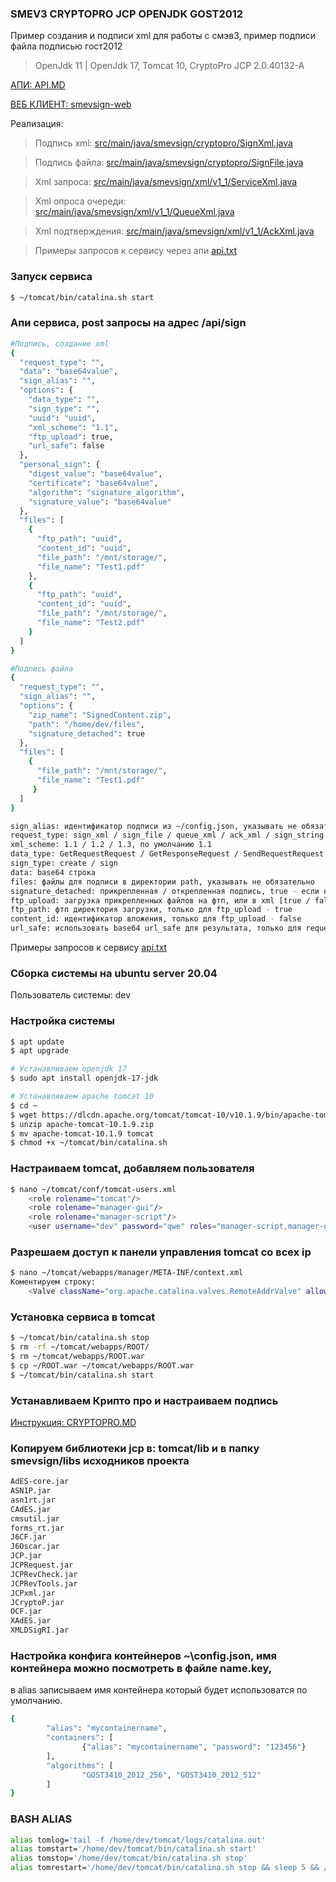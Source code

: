 ### SMEV3 CRYPTOPRO JCP OPENJDK GOST2012

Пример создания и подписи xml для работы с смэв3, пример подписи файла подписью гост2012
> OpenJdk 11 | OpenJdk 17, Tomcat 10, CryptoPro JCP 2.0.40132-A

[АПИ: API.MD](API.MD)

[ВЕБ КЛИЕНТ: smevsign-web](https://github.com/noadavis/smevsign-web)

Реализация:
> Подпись xml: [src/main/java/smevsign/cryptopro/SignXml.java](src/main/java/smevsign/cryptopro/SignXml.java)

> Подпись файла: [src/main/java/smevsign/cryptopro/SignFile.java](src/main/java/smevsign/cryptopro/SignFile.java)

> Xml запроса: [src/main/java/smevsign/xml/v1_1/ServiceXml.java](src/main/java/smevsign/xml/v1_1/ServiceXml.java)

> Xml опроса очереди: [src/main/java/smevsign/xml/v1_1/QueueXml.java](src/main/java/smevsign/xml/v1_1/QueueXml.java)

> Xml подтверждения: [src/main/java/smevsign/xml/v1_1/AckXml.java](src/main/java/smevsign/xml/v1_1/AckXml.java)

> Примеры запросов к сервису через апи [api.txt](api.txt)

### Запуск сервиса
```bash
$ ~/tomcat/bin/catalina.sh start
```

### Апи сервиса, post запросы на адрес /api/sign
```bash
#Подпись, создание xml
{
  "request_type": "", 
  "data": "base64value", 
  "sign_alias": "",
  "options": {
    "data_type": "",
    "sign_type": "",
    "uuid": "uuid",
    "xml_scheme": "1.1",
    "ftp_upload": true,
	"url_safe": false
  },
  "personal_sign": { 
    "digest_value": "base64value", 
    "certificate": "base64value", 
    "algorithm": "signature_algorithm",
    "signature_value": "base64value"
  },
  "files": [ 
    { 
      "ftp_path": "uuid", 
      "content_id": "uuid", 
      "file_path": "/mnt/storage/", 
      "file_name": "Test1.pdf"
    }, 
    { 
      "ftp_path": "uuid", 
      "content_id": "uuid", 
      "file_path": "/mnt/storage/", 
      "file_name": "Test2.pdf" 
    }
  ]
}

#Подпись файла
{
  "request_type": "", 
  "sign_alias": "",
  "options": {
    "zip_name": "SignedContent.zip",
    "path": "/home/dev/files",
    "signature_detached": true
  },
  "files": [
    { 
      "file_path": "/mnt/storage/", 
      "file_name": "Test1.pdf"
     }
  ]
}
```
```bash
sign_alias: идентификатор подписи из ~/config.json, указывать не обязательно
request_type: sign_xml / sign_file / queue_xml / ack_xml / sign_string
xml_scheme: 1.1 / 1.2 / 1.3, по умолчанию 1.1
data_type: GetRequestRequest / GetResponseRequest / SendRequestRequest / SendResponseRequest / AckRequest / AckResponse
sign_type: create / sign
data: base64 строка
files: файлы для подписи в директории path, указывать не обязательно
signature_detached: прикрепленная / открепленная подпись, true - если не указано
ftp_upload: загрузка прикрепленных файлов на фтп, или в xml [true / false]
ftp_path: фтп директория загрузки, только для ftp_upload - true
content_id: идентификатор вложения, только для ftp_upload - false
url_safe: использовать base64 url_safe для результата, только для request_type: sign_string
```
Примеры запросов к сервису [api.txt](api.txt)


### Сборка системы на ubuntu server 20.04
Пользователь системы: dev

### Настройка системы
```bash
$ apt update
$ apt upgrade

# Устанавливаем openjdk 17
$ sudo apt install openjdk-17-jdk

# Устанавливаем apache tomcat 10
$ cd ~
$ wget https://dlcdn.apache.org/tomcat/tomcat-10/v10.1.9/bin/apache-tomcat-10.1.9.zip
$ unzip apache-tomcat-10.1.9.zip
$ mv apache-tomcat-10.1.9 tomcat
$ chmod +x ~/tomcat/bin/catalina.sh
```

### Настраиваем tomcat, добавляем пользователя
```bash
$ nano ~/tomcat/conf/tomcat-users.xml
	<role rolename="tomcat"/>
	<role rolename="manager-gui"/>
	<role rolename="manager-script"/>
	<user username="dev" password="qwe" roles="manager-script,manager-gui,tomcat"/>
```

### Разрешаем доступ к панели управления tomcat со всех ip
```bash
$ nano ~/tomcat/webapps/manager/META-INF/context.xml
Коментируем строку:
	<Valve className="org.apache.catalina.valves.RemoteAddrValve" allow="127\.\d+\.\d+\.\d+|::1|0:0:0:0:0:0:0:1" />
```

### Установка сервиса в tomcat
```bash
$ ~/tomcat/bin/catalina.sh stop
$ rm -rf ~/tomcat/webapps/ROOT/
$ rm ~/tomcat/webapps/ROOT.war
$ cp ~/ROOT.war ~/tomcat/webapps/ROOT.war
$ ~/tomcat/bin/catalina.sh start
```

### Устанавливаем Крипто про и настраиваем подпись
[Инструкция: CRYPTOPRO.MD](CRYPTOPRO.MD)

### Копируем библиотеки jcp в: tomcat/lib и в папку smevsign/libs исходников проекта
```bash
AdES-core.jar
ASN1P.jar
asn1rt.jar
CAdES.jar
cmsutil.jar
forms_rt.jar
J6CF.jar
J6Oscar.jar
JCP.jar
JCPRequest.jar
JCPRevCheck.jar
JCPRevTools.jar
JCPxml.jar
JCryptoP.jar
OCF.jar
XAdES.jar
XMLDSigRI.jar
```

### Настройка конфига контейнеров ~\config.json, имя контейнера можно посмотреть в файле name.key,
в alias записываем имя контейнера который будет использоватся по умолчанию.
```bash
{
        "alias": "mycontainername",
        "containers": [
                {"alias": "mycontainername", "password": "123456"}
        ],
        "algorithms": [
                "GOST3410_2012_256", "GOST3410_2012_512"
        ]
}
```

### BASH ALIAS
```bash
alias tomlog='tail -f /home/dev/tomcat/logs/catalina.out'
alias tomstart='/home/dev/tomcat/bin/catalina.sh start'
alias tomstop='/home/dev/tomcat/bin/catalina.sh stop'
alias tomrestart='/home/dev/tomcat/bin/catalina.sh stop && sleep 5 && /home/dev/tomcat/bin/catalina.sh start'
```
